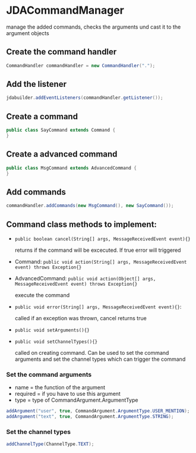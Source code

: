 # JDACommandManager
manage the added commands, checks the arguments und cast it to the argument objects


## Create the command handler
```java
CommandHandler commandHandler = new CommandHandler(".");
```


## Add the listener
```java
jdabuilder.addEventListeners(commandHandler.getListener());
```

## Create a command
```java
public class SayCommand extends Command {
}
```

## Create a advanced command
```java
public class MsgCommand extends AdvancedCommand {
}
```

## Add commands
```java
commandHandler.addCommands(new MsgCommand(), new SayCommand());
```

## Command class methods to implement:

- `public boolean cancel(String[] args, MessageReceivedEvent event){}`

   returns if the command will be excecuted. If true error will triggered
   
- Command: `public void action(String[] args, MessageReceivedEvent event) throws Exception{}`
- AdvancedCommand: `public void action(Object[] args, MessageReceivedEvent event) throws Exception{}`

   execute the command
   
- `public void error(String[] args, MessageReceivedEvent event){}`:

   called if an exception was thrown, cancel returns true
   
- `public void setArguments(){}`
- `public void setChannelTypes(){}`

   called on creating command. Can be used to set the command arguments and set the channel types which can trigger the command
   


### Set the command arguments


* name = the function of the argument
* required = if you have to use this argument
* type = type of CommandArgument.ArgumentType
```java
addArgument("user", true, CommandArgument.ArgumentType.USER_MENTION);
addArgument("text", true, CommandArgument.ArgumentType.STRING);
```

### Set the channel types

```java
addChannelType(ChannelType.TEXT);
```
